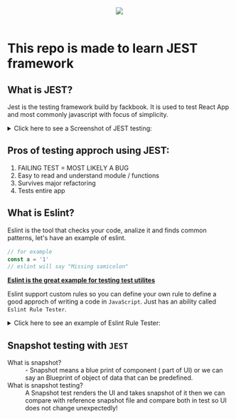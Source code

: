 <center>
<img src="https://encrypted-tbn0.gstatic.com/images?q=tbn:ANd9GcS0hR55oLmudAUGPLtYaoT6FninNxRAvv2XxdKWE0LMuQ&s">
</center>
<br/>

# This repo is made to learn JEST framework

## What is **JEST**?
Jest is the testing framework build by fackbook. It is used to test React App and most commonly javascript with focus of simplicity.

<details><summary>Click here to see a Screenshot of JEST testing:</summary>

<center>
    <img src="./image/Screenshot.png" width="330px">
</center>

</details>

## Pros of testing approch using JEST:
<ol>
<li> FAILING TEST = MOST LIKELY A BUG
<li> Easy to read and understand module / functions
<li> Survives major refactoring
<li> Tests entire app
</ol>

## What is Eslint?
Eslint is the tool that checks your code, analize it and finds common patterns, let's have an example of eslint.
```js
// for example
const a = '1'
// eslint will say "Missing samicolon"
```

<u>

**Eslint is the great example for testing test utilites**
</u>

Eslint support custom rules so you can define your own rule to define a good approch of writing a code in `JavaScript`. Just has an ability called `Eslint Rule Tester`.

<details>
<summary> Click here to see an example of Eslint Rule Tester:</summary>

```js
ruleTester('semicolon', {
    valid: ['var a = 1;','var b = 2;'],
    invalid: [{
        code: 'var a = 1',
        error: 'Missing semicolon'
    }]
})
```
</details>

## Snapshot testing with `JEST`
<dl>
<dt>What is snapshot?</dt>
<dd> - Snapshot means a blue print of component ( part of UI) or we can say an Blueprint of object of data that can be predefined.</dd>

<dt>What is snapshot testing?</dt>
<dd>A Snapshot test renders the UI and takes snapshot of it then we can compare with reference snapshot file and compare both in test so UI does not change unexpectedly! 
</dd>
</dl>

